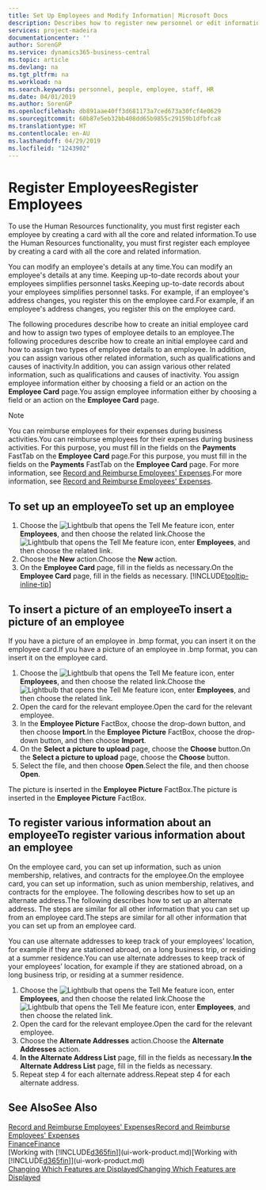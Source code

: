 ```yaml
---
title: Set Up Employees and Modify Information| Microsoft Docs
description: Describes how to register new personnel or edit information for existing staff.
services: project-madeira
documentationcenter: ''
author: SorenGP
ms.service: dynamics365-business-central
ms.topic: article
ms.devlang: na
ms.tgt_pltfrm: na
ms.workload: na
ms.search.keywords: personnel, people, employee, staff, HR
ms.date: 04/01/2019
ms.author: SorenGP
ms.openlocfilehash: db891aae40ff3d681173a7ced673a30fcf4e0629
ms.sourcegitcommit: 60b87e5eb32bb408dd65b9855c29159b1dfbfca8
ms.translationtype: HT
ms.contentlocale: en-AU
ms.lasthandoff: 04/29/2019
ms.locfileid: "1243902"
---
```

# <a name="register-employees"></a><span data-ttu-id="ef7f2-103">Register Employees</span><span class="sxs-lookup"><span data-stu-id="ef7f2-103">Register Employees</span></span>
<span data-ttu-id="ef7f2-104">To use the Human Resources functionality, you must first register each employee by creating a card with all the core and related information.</span><span class="sxs-lookup"><span data-stu-id="ef7f2-104">To use the Human Resources functionality, you must first register each employee by creating a card with all the core and related information.</span></span>

<span data-ttu-id="ef7f2-105">You can modify an employee's details at any time.</span><span class="sxs-lookup"><span data-stu-id="ef7f2-105">You can modify an employee's details at any time.</span></span> <span data-ttu-id="ef7f2-106">Keeping up-to-date records about your employees simplifies personnel tasks.</span><span class="sxs-lookup"><span data-stu-id="ef7f2-106">Keeping up-to-date records about your employees simplifies personnel tasks.</span></span> <span data-ttu-id="ef7f2-107">For example, if an employee's address changes, you register this on the employee card.</span><span class="sxs-lookup"><span data-stu-id="ef7f2-107">For example, if an employee's address changes, you register this on the employee card.</span></span>

<span data-ttu-id="ef7f2-108">The following procedures describe how to create an initial employee card and how to assign two types of employee details to an employee.</span><span class="sxs-lookup"><span data-stu-id="ef7f2-108">The following procedures describe how to create an initial employee card and how to assign two types of employee details to an employee.</span></span> <span data-ttu-id="ef7f2-109">In addition, you can assign various other related information, such as qualifications and causes of inactivity.</span><span class="sxs-lookup"><span data-stu-id="ef7f2-109">In addition, you can assign various other related information, such as qualifications and causes of inactivity.</span></span> <span data-ttu-id="ef7f2-110">You assign employee information either by choosing a field or an action on the **Employee Card** page.</span><span class="sxs-lookup"><span data-stu-id="ef7f2-110">You assign employee information either by choosing a field or an action on the **Employee Card** page.</span></span>

> [!NOTE]  
> <span data-ttu-id="ef7f2-111">You can reimburse employees for their expenses during business activities.</span><span class="sxs-lookup"><span data-stu-id="ef7f2-111">You can reimburse employees for their expenses during business activities.</span></span> <span data-ttu-id="ef7f2-112">For this purpose, you must fill in the fields on the **Payments** FastTab on the **Employee Card** page.</span><span class="sxs-lookup"><span data-stu-id="ef7f2-112">For this purpose, you must fill in the fields on the **Payments** FastTab on the **Employee Card** page.</span></span> <span data-ttu-id="ef7f2-113">For more information, see [Record and Reimburse Employees' Expenses](finance-how-record-reimburse-employee-expenses.md).</span><span class="sxs-lookup"><span data-stu-id="ef7f2-113">For more information, see [Record and Reimburse Employees' Expenses](finance-how-record-reimburse-employee-expenses.md).</span></span>

## <a name="to-set-up-an-employee"></a><span data-ttu-id="ef7f2-114">To set up an employee</span><span class="sxs-lookup"><span data-stu-id="ef7f2-114">To set up an employee</span></span>
1. <span data-ttu-id="ef7f2-115">Choose the ![Lightbulb that opens the Tell Me feature](media/ui-search/search_small.png "Tell me what you want to do") icon, enter **Employees**, and then choose the related link.</span><span class="sxs-lookup"><span data-stu-id="ef7f2-115">Choose the ![Lightbulb that opens the Tell Me feature](media/ui-search/search_small.png "Tell me what you want to do") icon, enter **Employees**, and then choose the related link.</span></span>
2. <span data-ttu-id="ef7f2-116">Choose the **New** action.</span><span class="sxs-lookup"><span data-stu-id="ef7f2-116">Choose the **New** action.</span></span>
3. <span data-ttu-id="ef7f2-117">On the **Employee Card** page, fill in the fields as necessary.</span><span class="sxs-lookup"><span data-stu-id="ef7f2-117">On the **Employee Card** page, fill in the fields as necessary.</span></span> [!INCLUDE[tooltip-inline-tip](includes/tooltip-inline-tip_md.md)]

## <a name="to-insert-a-picture-of-an-employee"></a><span data-ttu-id="ef7f2-118">To insert a picture of an employee</span><span class="sxs-lookup"><span data-stu-id="ef7f2-118">To insert a picture of an employee</span></span>
<span data-ttu-id="ef7f2-119">If you have a picture of an employee in .bmp format, you can insert it on the employee card.</span><span class="sxs-lookup"><span data-stu-id="ef7f2-119">If you have a picture of an employee in .bmp format, you can insert it on the employee card.</span></span>

1. <span data-ttu-id="ef7f2-120">Choose the ![Lightbulb that opens the Tell Me feature](media/ui-search/search_small.png "Tell me what you want to do") icon, enter **Employees**, and then choose the related link.</span><span class="sxs-lookup"><span data-stu-id="ef7f2-120">Choose the ![Lightbulb that opens the Tell Me feature](media/ui-search/search_small.png "Tell me what you want to do") icon, enter **Employees**, and then choose the related link.</span></span>
2. <span data-ttu-id="ef7f2-121">Open the card for the relevant employee.</span><span class="sxs-lookup"><span data-stu-id="ef7f2-121">Open the card for the relevant employee.</span></span>
3. <span data-ttu-id="ef7f2-122">In the **Employee Picture** FactBox, choose the drop-down button, and then choose **Import**.</span><span class="sxs-lookup"><span data-stu-id="ef7f2-122">In the **Employee Picture** FactBox, choose the drop-down button, and then choose **Import**.</span></span>
4. <span data-ttu-id="ef7f2-123">On the **Select a picture to upload** page, choose the **Choose** button.</span><span class="sxs-lookup"><span data-stu-id="ef7f2-123">On the **Select a picture to upload** page, choose the **Choose** button.</span></span>
5. <span data-ttu-id="ef7f2-124">Select the file, and then choose **Open**.</span><span class="sxs-lookup"><span data-stu-id="ef7f2-124">Select the file, and then choose **Open**.</span></span>

<span data-ttu-id="ef7f2-125">The picture is inserted in the **Employee Picture** FactBox.</span><span class="sxs-lookup"><span data-stu-id="ef7f2-125">The picture is inserted in the **Employee Picture** FactBox.</span></span>

## <a name="to-register-various-information-about-an-employee"></a><span data-ttu-id="ef7f2-126">To register various information about an employee</span><span class="sxs-lookup"><span data-stu-id="ef7f2-126">To register various information about an employee</span></span>
<span data-ttu-id="ef7f2-127">On the employee card, you can set up information, such as union membership, relatives, and contracts for the employee.</span><span class="sxs-lookup"><span data-stu-id="ef7f2-127">On the employee card, you can set up information, such as union membership, relatives, and contracts for the employee.</span></span> <span data-ttu-id="ef7f2-128">The following describes how to set up an alternate address.</span><span class="sxs-lookup"><span data-stu-id="ef7f2-128">The following describes how to set up an alternate address.</span></span> <span data-ttu-id="ef7f2-129">The steps are similar for all other information that you can set up from an employee card.</span><span class="sxs-lookup"><span data-stu-id="ef7f2-129">The steps are similar for all other information that you can set up from an employee card.</span></span>

<span data-ttu-id="ef7f2-130">You can use alternate addresses to keep track of your employees’ location, for example if they are stationed abroad, on a long business trip, or residing at a summer residence.</span><span class="sxs-lookup"><span data-stu-id="ef7f2-130">You can use alternate addresses to keep track of your employees’ location, for example if they are stationed abroad, on a long business trip, or residing at a summer residence.</span></span>

1. <span data-ttu-id="ef7f2-131">Choose the ![Lightbulb that opens the Tell Me feature](media/ui-search/search_small.png "Tell me what you want to do") icon, enter **Employees**, and then choose the related link.</span><span class="sxs-lookup"><span data-stu-id="ef7f2-131">Choose the ![Lightbulb that opens the Tell Me feature](media/ui-search/search_small.png "Tell me what you want to do") icon, enter **Employees**, and then choose the related link.</span></span>
2. <span data-ttu-id="ef7f2-132">Open the card for the relevant employee.</span><span class="sxs-lookup"><span data-stu-id="ef7f2-132">Open the card for the relevant employee.</span></span>
3. <span data-ttu-id="ef7f2-133">Choose the **Alternate Addresses** action.</span><span class="sxs-lookup"><span data-stu-id="ef7f2-133">Choose the **Alternate Addresses** action.</span></span>
4. <span data-ttu-id="ef7f2-134">**In the Alternate Address List** page, fill in the fields as necessary.</span><span class="sxs-lookup"><span data-stu-id="ef7f2-134">**In the Alternate Address List** page, fill in the fields as necessary.</span></span>
5. <span data-ttu-id="ef7f2-135">Repeat step 4 for each alternate address.</span><span class="sxs-lookup"><span data-stu-id="ef7f2-135">Repeat step 4 for each alternate address.</span></span>

## <a name="see-also"></a><span data-ttu-id="ef7f2-136">See Also</span><span class="sxs-lookup"><span data-stu-id="ef7f2-136">See Also</span></span>
[<span data-ttu-id="ef7f2-137">Record and Reimburse Employees' Expenses</span><span class="sxs-lookup"><span data-stu-id="ef7f2-137">Record and Reimburse Employees' Expenses</span></span>](finance-how-record-reimburse-employee-expenses.md)  
[<span data-ttu-id="ef7f2-138">Finance</span><span class="sxs-lookup"><span data-stu-id="ef7f2-138">Finance</span></span>](finance.md)  
<span data-ttu-id="ef7f2-139">[Working with [!INCLUDE[d365fin](includes/d365fin_md.md)]](ui-work-product.md)</span><span class="sxs-lookup"><span data-stu-id="ef7f2-139">[Working with [!INCLUDE[d365fin](includes/d365fin_md.md)]](ui-work-product.md)</span></span>  
[<span data-ttu-id="ef7f2-140">Changing Which Features are Displayed</span><span class="sxs-lookup"><span data-stu-id="ef7f2-140">Changing Which Features are Displayed</span></span>](ui-experiences.md)
